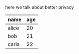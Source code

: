 here we talk about better privacy

| name | age |
|-------|-----|
| alice | 20 |
| bob | 21 |
| carla | 22 |